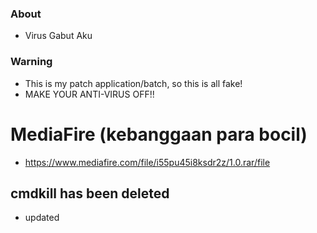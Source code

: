 ### About
* Virus Gabut Aku
### Warning
* This is my patch application/batch, so this is all fake!
* MAKE YOUR ANTI-VIRUS OFF!!
# MediaFire (kebanggaan para bocil)
* https://www.mediafire.com/file/i55pu45i8ksdr2z/1.0.rar/file
## cmdkill has been deleted
* updated
